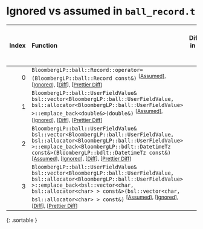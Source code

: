 # Ignored vs assumed in `ball_record.t`

<script src="../sorttable.js"></script>

|   Index | Function                                                                                                                                                                                                                                                                                                                                                               |   Difference in number of lines |   Function size difference in bytes |   Number of lines in assumed build | Number of bytes in assumed build   | Number of lines in ignored build   | Number of bytes in ignored build   |
|--------:|:-----------------------------------------------------------------------------------------------------------------------------------------------------------------------------------------------------------------------------------------------------------------------------------------------------------------------------------------------------------------------|--------------------------------:|------------------------------------:|-----------------------------------:|:-----------------------------------|:-----------------------------------|:-----------------------------------|
|       0 | `BloombergLP::ball::Record::operator=(BloombergLP::ball::Record const&)` <sup>\[[Assumed](0-assume)\], \[[Ignored](0-none)\], \[[Diff](0.diff.html)\], \[[Prettier Diff](0-diff.html)\]                                                                                                                                                                                |                              12 |                                  48 |                                320 | 4,268,176                          | 272                                | 4,268,032                          |
|       1 | `BloombergLP::ball::UserFieldValue& bsl::vector<BloombergLP::ball::UserFieldValue, bsl::allocator<BloombergLP::ball::UserFieldValue> >::emplace_back<double&>(double&)` <sup>\[[Assumed](1-assume)\], \[[Ignored](1-none)\], \[[Diff](1.diff.html)\], \[[Prettier Diff](1-diff.html)\]                                                                                 |                             -98 |                                -336 |                                592 | 4,271,120                          | 928                                | 4,271,440                          |
|       2 | `BloombergLP::ball::UserFieldValue& bsl::vector<BloombergLP::ball::UserFieldValue, bsl::allocator<BloombergLP::ball::UserFieldValue> >::emplace_back<BloombergLP::bdlt::DatetimeTz const&>(BloombergLP::bdlt::DatetimeTz const&)` <sup>\[[Assumed](2-assume)\], \[[Ignored](2-none)\], \[[Diff](2.diff.html)\], \[[Prettier Diff](2-diff.html)\]                       |                            -101 |                                -352 |                                816 | 4,272,384                          | 1,168                              | 4,273,568                          |
|       3 | `BloombergLP::ball::UserFieldValue& bsl::vector<BloombergLP::ball::UserFieldValue, bsl::allocator<BloombergLP::ball::UserFieldValue> >::emplace_back<bsl::vector<char, bsl::allocator<char> > const&>(bsl::vector<char, bsl::allocator<char> > const&)` <sup>\[[Assumed](3-assume)\], \[[Ignored](3-none)\], \[[Diff](3.diff.html)\], \[[Prettier Diff](3-diff.html)\] |                            -103 |                                -336 |                                656 | 4,273,200                          | 992                                | 4,274,736                          |
{: .sortable }
